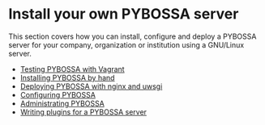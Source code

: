 Install your own PYBOSSA server
===============================

This section covers how you can install, configure and deploy a PYBOSSA
server for your company, organization or institution using a GNU/Linux
server.

- [Testing PYBOSSA with Vagrant](vagrant.md)
- [Installing PYBOSSA by hand](installing_pybossa.md)
- [Deploying PYBOSSA with nginx and uwsgi](nginx.md)
- [Configuring PYBOSSA](configuration.md)
- [Administrating PYBOSSA](admin.md)
- [Writing plugins for a PYBOSSA server](plugins.md)

